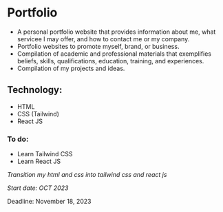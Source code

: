 # Portfolio
- A personal portfolio website that provides information about me, what servicee I may offer, and how to contact me or my company. 
- Portfolio websites  to promote myself, brand, or business.
- Compilation of academic and professional materials that exemplifies beliefs, skills, qualifications, education, training, and experiences.
- Compilation of my projects and ideas.

  
## Technology:
- HTML
- CSS (Tailwind)
- React JS

### To do:
- Learn Tailwind CSS
- Learn React JS


_Transition my html and css into tailwind css and react js_


_Start date: OCT 2023_

Deadline: November 18, 2023
